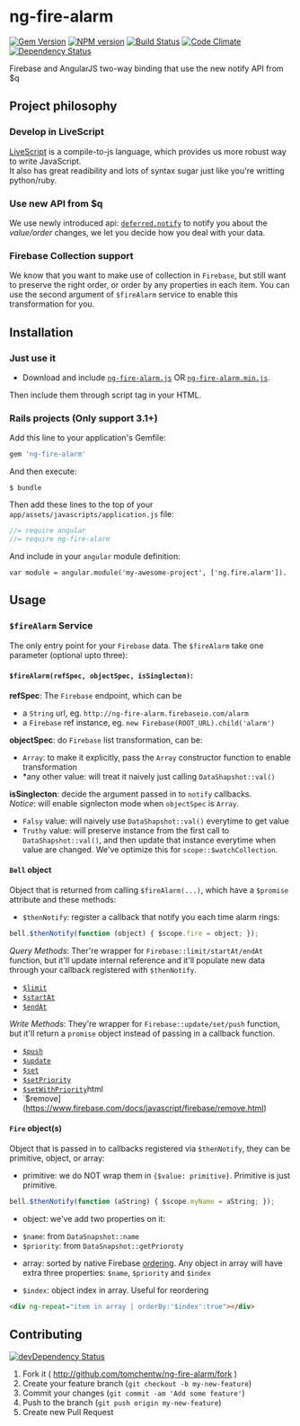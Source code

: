 # ng-fire-alarm

[![Gem Version](https://badge.fury.io/rb/ng-fire-alarm.png)](http://badge.fury.io/rb/ng-fire-alarm) [![NPM version](https://badge.fury.io/js/ng-fire-alarm.png)](http://badge.fury.io/js/ng-fire-alarm) [![Build Status](https://secure.travis-ci.org/tomchentw/ng-fire-alarm.png)](http://travis-ci.org/tomchentw/ng-fire-alarm) [![Code Climate](https://codeclimate.com/github/tomchentw/ng-fire-alarm.png)](https://codeclimate.com/github/tomchentw/ng-fire-alarm)  [![Dependency Status](https://gemnasium.com/tomchentw/ng-fire-alarm.png)](https://gemnasium.com/tomchentw/ng-fire-alarm)

Firebase and AngularJS two-way binding that use the new notify API from $q


## Project philosophy

### Develop in LiveScript
[LiveScript](http://livescript.net/) is a compile-to-js language, which provides us more robust way to write JavaScript.  
It also has great readibility and lots of syntax sugar just like you're writting python/ruby.


### Use new API from $q
We use newly introduced api: [`deferred.notify`](https://github.com/angular/angular.js/blob/master/CHANGELOG.md#120rc1-spooky-giraffe-2013-08-13) to notify you about the *value/order* changes, we let you decide how you deal with your data.

### Firebase Collection support
We know that you want to make use of collection in `Firebase`, but still want to preserve the right order, or order by any properties in each item. You can use the second argument of `$fireAlarm` service to enable this transformation for you.


## Installation

### Just use it

* Download and include [`ng-fire-alarm.js`](https://github.com/tomchentw/ng-fire-alarm/blob/master/ng-fire-alarm.js) OR [`ng-fire-alarm.min.js`](https://github.com/tomchentw/ng-fire-alarm/blob/master/ng-fire-alarm.min.js).  

Then include them through script tag in your HTML.

### **Rails** projects (Only support 3.1+)
Add this line to your application's Gemfile:
```ruby
gem 'ng-fire-alarm'
```

And then execute:

    $ bundle

Then add these lines to the top of your `app/assets/javascripts/application.js` file:

```javascript
//= require angular
//= require ng-fire-alarm
```

And include in your `angular` module definition:
     
    var module = angular.module('my-awesome-project', ['ng.fire.alarm']).


## Usage

### `$fireAlarm` Service

The only entry point for your `Firebase` data. The `$fireAlarm` take one parameter (optional upto three):

#### `$fireAlarm(refSpec, objectSpec, isSinglecton)`:
**refSpec**: The `Firebase` endpoint, which can be  
  - a `String` url, eg. `http://ng-fire-alarm.firebaseio.com/alarm`  
  - a `Firebase` ref instance, eg. `new Firebase(ROOT_URL).child('alarm')`  

**objectSpec**: do `Firebase` list transformation, can be:  
  - `Array`: to make it explicitly, pass the `Array` constructor function to enable transformation  
  - *any other value: will treat it naively just calling `DataShapshot::val()`  

**isSinglecton**: decide the argument passed in to `notify` callbacks.  
_Notice_: will enable signlecton mode when `objectSpec` is `Array`.  

  - `Falsy` value: will naively use `DataShapshot::val()` everytime to get value  
  - `Truthy` value: will preserve instance from the first call to `DataShapshot::val()`, and then update that instance everytime when value are changed. We've optimize this for `scope::$watchCollection`.  


#### `Bell` object
Object that is returned from calling `$fireAlarm(...)`, which have a `$promise` attribute and these methods:

* `$thenNotify`: register a callback that notify you each time alarm rings:
```javascript
bell.$thenNotify(function (object) { $scope.fire = object; });
```

_Query Methods_:
Ther're wrapper for `Firebase::limit/startAt/endAt` function, but it'll update internal reference and it'll populate new data through your callback registered with `$thenNotify`.

* [`$limit`](https://www.firebase.com/docs/javascript/firebase/limit.html)
* [`$startAt`](https://www.firebase.com/docs/javascript/firebase/startat.html)
* [`$endAt`](https://www.firebase.com/docs/javascript/firebase/endat.html)

_Write Methods_:
They're wrapper for `Firebase::update/set/push` function, but it'll return a `promise` object instead of passing in a callback function.

* [`$push`](https://www.firebase.com/docs/javascript/firebase/push.html)
* [`$update`](https://www.firebase.com/docs/javascript/firebase/update.html)
* [`$set`](https://www.firebase.com/docs/javascript/firebase/set.html)
* [`$setPriority`](https://www.firebase.com/docs/javascript/firebase/setpriority.html)
* [`$setWithPriority`](https://www.firebase.com/docs/javascript/firebase/setwithpriority.)html
* `$remove](https://www.firebase.com/docs/javascript/firebase/remove.html)

#### `Fire` object(s)
Object that is passed in to callbacks registered via `$thenNotify`, they can be primitive, object, or array:

* primitive: we do NOT wrap them in `{$value: primitive}`. Primitive is just primitive.
```javascript
bell.$thenNotify(function (aString) { $scope.myName = aString; });
```
* object: we've add two properties on it:
- `$name`: from `DataSnapshot::name`
- `$priority`: from `DataSnapshot::getPrioroty`

* array: sorted by native Firebase [ordering](https://www.firebase.com/docs/javascript/firebase/setpriority.html).
Any object in array will have extra three properties: `$name`, `$priority` and `$index`
- `$index`: object index in array. Useful for reordering
```HTML
<div ng-repeat="item in array | orderBy:'$index':true"></div>
```


## Contributing

[![devDependency Status](https://david-dm.org/tomchentw/ng-fire-alarm/dev-status.png?branch=master)](https://david-dm.org/tomchentw/ng-fire-alarm#info=devDependencies)

1. Fork it ( http://github.com/tomchentw/ng-fire-alarm/fork )
2. Create your feature branch (`git checkout -b my-new-feature`)
3. Commit your changes (`git commit -am 'Add some feature'`)
4. Push to the branch (`git push origin my-new-feature`)
5. Create new Pull Request
